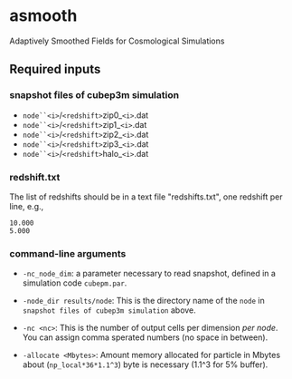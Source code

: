 asmooth
=======

Adaptively Smoothed Fields for Cosmological Simulations

## Required inputs

### snapshot files of cubep3m simulation

- `node``<i>`/`<redshift>`zip0_`<i>`.dat
- `node``<i>`/`<redshift>`zip1_`<i>`.dat
- `node``<i>`/`<redshift>`zip2_`<i>`.dat
- `node``<i>`/`<redshift>`zip3_`<i>`.dat
- `node``<i>`/`<redshift>`halo_`<i>`.dat

### redshift.txt

The list of redshifts should be in a text file "redshifts.txt", one redshift
per line, e.g.,

```
10.000
5.000
```

### command-line arguments

- `-nc_node_dim`: a parameter necessary to read snapshot, defined in a simulation code `cubepm.par`.

- `-node_dir results/node`: This is the directory name of the `node`
  in `snapshot files of cubep3m simulation` above.


- `-nc <nc>`: This is the number of output cells per dimension *per node*.
          You can assign comma sperated numbers (no space in between).
          
- `-allocate <Mbytes>`: Amount memory allocated for particle in Mbytes
          about (`np_local*36*1.1^3`) byte is necessary (1.1^3 for 5% buffer).
          
